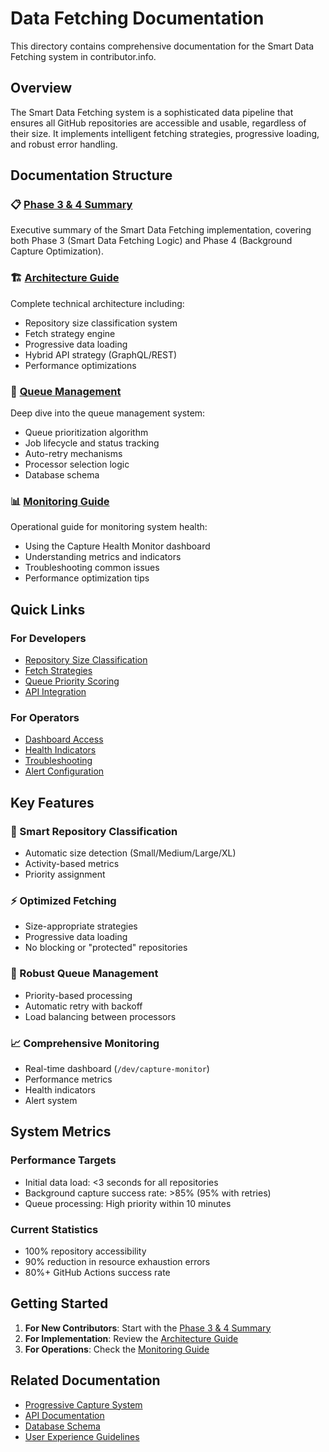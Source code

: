 # Data Fetching Documentation

This directory contains comprehensive documentation for the Smart Data Fetching system in contributor.info.

## Overview

The Smart Data Fetching system is a sophisticated data pipeline that ensures all GitHub repositories are accessible and usable, regardless of their size. It implements intelligent fetching strategies, progressive loading, and robust error handling.

## Documentation Structure

### 📋 [Phase 3 & 4 Summary](./PHASE3-PHASE4-SUMMARY.md)
Executive summary of the Smart Data Fetching implementation, covering both Phase 3 (Smart Data Fetching Logic) and Phase 4 (Background Capture Optimization).

### 🏗️ [Architecture Guide](./smart-data-fetching.md)
Complete technical architecture including:
- Repository size classification system
- Fetch strategy engine
- Progressive data loading
- Hybrid API strategy (GraphQL/REST)
- Performance optimizations

### 🚦 [Queue Management](./queue-management.md)
Deep dive into the queue management system:
- Queue prioritization algorithm
- Job lifecycle and status tracking
- Auto-retry mechanisms
- Processor selection logic
- Database schema

### 📊 [Monitoring Guide](./monitoring-capture-health.md)
Operational guide for monitoring system health:
- Using the Capture Health Monitor dashboard
- Understanding metrics and indicators
- Troubleshooting common issues
- Performance optimization tips

## Quick Links

### For Developers
- [Repository Size Classification](./smart-data-fetching.md#repository-size-classification)
- [Fetch Strategies](./smart-data-fetching.md#fetch-strategy-engine)
- [Queue Priority Scoring](./queue-management.md#priority-scoring-algorithm)
- [API Integration](./queue-management.md#api-integration)

### For Operators
- [Dashboard Access](./monitoring-capture-health.md#accessing-the-monitor)
- [Health Indicators](./monitoring-capture-health.md#health-indicators)
- [Troubleshooting](./monitoring-capture-health.md#troubleshooting-steps)
- [Alert Configuration](./monitoring-capture-health.md#alerting-and-notifications)

## Key Features

### 🎯 Smart Repository Classification
- Automatic size detection (Small/Medium/Large/XL)
- Activity-based metrics
- Priority assignment

### ⚡ Optimized Fetching
- Size-appropriate strategies
- Progressive data loading
- No blocking or "protected" repositories

### 🔄 Robust Queue Management
- Priority-based processing
- Automatic retry with backoff
- Load balancing between processors

### 📈 Comprehensive Monitoring
- Real-time dashboard (`/dev/capture-monitor`)
- Performance metrics
- Health indicators
- Alert system

## System Metrics

### Performance Targets
- Initial data load: <3 seconds for all repositories
- Background capture success rate: >85% (95% with retries)
- Queue processing: High priority within 10 minutes

### Current Statistics
- 100% repository accessibility
- 90% reduction in resource exhaustion errors
- 80%+ GitHub Actions success rate

## Getting Started

1. **For New Contributors**: Start with the [Phase 3 & 4 Summary](./PHASE3-PHASE4-SUMMARY.md)
2. **For Implementation**: Review the [Architecture Guide](./smart-data-fetching.md)
3. **For Operations**: Check the [Monitoring Guide](./monitoring-capture-health.md)

## Related Documentation

- [Progressive Capture System](/docs/progressive-capture/)
- [API Documentation](/docs/api/)
- [Database Schema](/supabase/migrations/)
- [User Experience Guidelines](/docs/user-experience/)